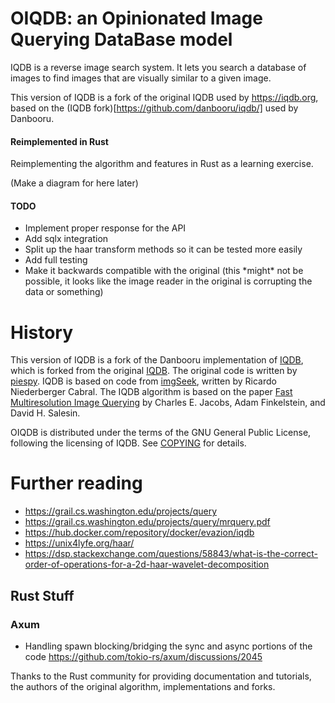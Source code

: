 # OIQDB: an Opinionated Image Querying DataBase model

IQDB is a reverse image search system. It lets you search a database of images to find images that are visually similar to a given image.

This version of IQDB is a fork of the original IQDB used by https://iqdb.org, based on the (IQDB fork)[https://github.com/danbooru/iqdb/] used by Danbooru.

#### Reimplemented in Rust

Reimplementing the algorithm and features in Rust as a learning exercise.

(Make a diagram for here later)

#### TODO
<ul>
    <li> Implement proper response for the API </li>
    <li> Add sqlx integration </li>
    <li> Split up the haar transform methods so it can be tested more easily </li>
    <li> Add full testing </li>
    <li> Make it backwards compatible with the original (this *might* not be possible, it looks like the image reader in the original is corrupting the data or something) </li> 
</ul>

# History

This version of IQDB is a fork of the Danbooru implementation of [IQDB](https://github.com/danbooru/iqdb/),
which is forked from the original [IQDB](https://iqdb.org/code).
The original code is written by [piespy](mailto:piespy@gmail.com). IQDB is based on code from
[imgSeek](https://sourceforge.net/projects/imgseek/), written by Ricardo
Niederberger Cabral. The IQDB algorithm is based on the paper
[Fast Multiresolution Image Querying](https://grail.cs.washington.edu/projects/query/)
by Charles E. Jacobs, Adam Finkelstein, and David H. Salesin.

OIQDB is distributed under the terms of the GNU General Public License, following the licensing of IQDB. See
[COPYING](./COPYING) for details.

# Further reading

* https://grail.cs.washington.edu/projects/query
* https://grail.cs.washington.edu/projects/query/mrquery.pdf
* https://hub.docker.com/repository/docker/evazion/iqdb
* https://unix4lyfe.org/haar/
* https://dsp.stackexchange.com/questions/58843/what-is-the-correct-order-of-operations-for-a-2d-haar-wavelet-decomposition

## Rust Stuff

### Axum

* Handling spawn blocking/bridging the sync and async portions of the code https://github.com/tokio-rs/axum/discussions/2045

Thanks to the Rust community for providing documentation and tutorials, the authors of the original algorithm, implementations and forks.
